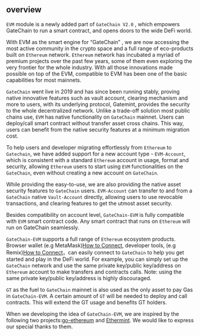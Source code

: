 ## overview

`EVM` module is a newly added part of `GateChain V2.0` , which empowers GateChain to run a smart contract, and opens doors to the wide DeFi world.

With EVM as the smart engine for “GateChain” , we are now accessing the most active community in the crypto space and a full range of eco-products built on `Ethereum` network. `Ethereum` network has incubated a myriad of premium projects over the past few years, some of them even exploring the very frontier for the whole industry. With all those innovations made possible on top of the EVM, compatible to EVM has been one of the basic capabilities for most mainnets.

`GateChain` went live in 2019 and has since been running stably, proving native innovative features such as vault account, clearing mechanism and more to users, with its underlying protocol, Gatemint, provides the security to the whole decentralized network. Unlike a trade-off solution most public chains use, `EVM` has native functionality on `GateChain` mainnet. Users can deploy/call smart contract without transfer asset cross chains. This way, users can benefit from the native security features at a minimum migration cost.

To help users and developer migrating effortlessly from `Ethereum` to `Gatechain`, we have added support for a new account type - `EVM-Account`, which is consistent with a standard `Ethereum` account in usage, format and security, allowing `Ethereum` users to start using `EVM` functionalities on the `GateChain`, even without creating a new account on `GateChain`.

While providing the easy-to-use, we are also providing the native asset security features to `GateChain` users. `EVM-Account` can transfer to and from a `GateChain` native `Vault-Account` directly, allowing users to use revocable transactions, and clearing features to get the utmost asset security.

Besides compatibility on account level, `GateChain-EVM` is fully compatible with `EVM` smart contract code. Any smart contract that runs on `Ethereum` will run on GateChain seamlessly.

`GateChain-EVM` supports a full range of `Ethereum` ecosystem products. Browser wallet (e.g MetaMask)[How to Connect](./tool.md#how-to-connect-metamask), developer tools, (e.g Remix)[How to Connect](./tool.md#how-to-connect-remix)，can easily connect to `GateChain` to help you get started and play in the DeFi world. For example, you can simply set up the `GateChain` network and use the same private key/public key/address on `Ethereum` account to make transfers and contracts calls. Note: using the same private key/public key/address is highly discouraged.

`GT` as the fuel to `GateChain` mainnet is also used as the only asset to pay Gas in `GateChain-EVM`. A certain amount of `GT` will be needed to deploy and call contracts. This will extend the GT usage and benefits GT holders. 

When we developing the idea of `GateChain-EVM`, we are inspired by the following two projects:[go-ethereum](https://github.com/ethereum/go-ethereum) and [Ethermint](https://github.com/cosmos/ethermint). We would like to express our special thanks to them. 



